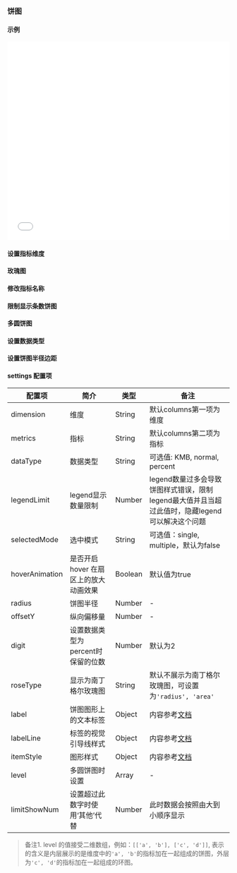 ### 饼图

#### 示例

<iframe width="100%" height="450" src="//jsfiddle.net/vue_echarts/tecfxdg9/13/embedded/result,html,js/?bodyColor=fff" allowfullscreen="allowfullscreen" frameborder="0"></iframe>

#### 设置指标维度

<vuep template="#index-demision"></vuep>

<script v-pre type="text/x-template" id="index-demision">
<template>
  <ve-pie :data="chartData" :settings="chartSettings"></ve-pie>
</template>

<script>
  export default {
    created: function () {
      this.chartData = {
        columns: ['日期', '成本', '利润'],
        rows: [
          { '日期': '1月1号', '成本': 123, '利润': 3 },
          { '日期': '1月2号', '成本': 1223, '利润': 6 },
          { '日期': '1月3号', '成本': 2123, '利润': 90 },
          { '日期': '1月4号', '成本': 4123, '利润': 12 },
          { '日期': '1月5号', '成本': 3123, '利润': 15 },
          { '日期': '1月6号', '成本': 7123, '利润': 20 }
        ]
      }
      this.chartSettings = {
        dimension: '成本',
        metrics: '利润'
      }
    }
  }
</script>
</script>

#### 玫瑰图

<vuep template="#rose-pie"></vuep>

<script v-pre type="text/x-template" id="rose-pie">
<template>
  <ve-pie :data="chartData" :settings="chartSettings"></ve-pie>
</template>

<script>
  export default {
    created: function () {
      this.chartData = {
        columns: ['日期', '成本', '利润'],
        rows: [
          { '日期': '1月1号', '成本': 123, '利润': 3 },
          { '日期': '1月2号', '成本': 1223, '利润': 6 },
          { '日期': '1月3号', '成本': 2123, '利润': 90 },
          { '日期': '1月4号', '成本': 4123, '利润': 12 },
          { '日期': '1月5号', '成本': 3123, '利润': 15 },
          { '日期': '1月6号', '成本': 7123, '利润': 20 }
        ]
      }
      this.chartSettings = {
        roseType: 'radius'
      }
    }
  }
</script>
</script>

#### 修改指标名称

<vuep template="#change-legend-name"></vuep>

<script v-pre type="text/x-template" id="change-legend-name">
<template>
  <ve-pie :data="chartData" :settings="chartSettings"></ve-pie>
</template>

<script>
  export default {
    created: function () {
      this.chartData = {
        columns: ['日期', '成本', '利润'],
        rows: [
          { '日期': '1月1号', '成本': 123, '利润': 3 },
          { '日期': '1月2号', '成本': 1223, '利润': 6 },
          { '日期': '1月3号', '成本': 2123, '利润': 90 },
          { '日期': '1月4号', '成本': 4123, '利润': 12 },
          { '日期': '1月5号', '成本': 3123, '利润': 15 },
          { '日期': '1月6号', '成本': 7123, '利润': 20 }
        ]
      }
      this.chartSettings = {
        limitShowNum: 5,
        legendName: {
          '其他': '别的时间的时候biu~'
        }
      }
    }
  }
</script>
</script>

#### 限制显示条数饼图

<vuep template="#limited-number"></vuep>

<script v-pre type="text/x-template" id="limited-number">
<template>
  <ve-pie :data="chartData" :settings="chartSettings"></ve-pie>
</template>

<script>
  export default {
    created: function () {
      this.chartData = {
        columns: ['日期', '成本', '利润'],
        rows: [
          { '日期': '1月1号', '成本': 123, '利润': 3 },
          { '日期': '1月2号', '成本': 1223, '利润': 6 },
          { '日期': '1月3号', '成本': 2123, '利润': 90 },
          { '日期': '1月4号', '成本': 4123, '利润': 12 },
          { '日期': '1月5号', '成本': 3123, '利润': 15 },
          { '日期': '1月6号', '成本': 7123, '利润': 20 }
        ]
      }
      this.chartSettings = {
        limitShowNum: 5
      }
    }
  }
</script>
</script>

#### 多圆饼图

<vuep template="#mutiple-pie"></vuep>

<script v-pre type="text/x-template" id="mutiple-pie">
<template>
  <ve-pie :data="chartData" :settings="chartSettings"></ve-pie>
</template>

<script>
  export default {
    created: function () {
      this.chartData = {
        columns: ['日期', '成本', '利润'],
        rows: [
          { '日期': '1月1号', '成本': 123, '利润': 3 },
          { '日期': '1月2号', '成本': 1223, '利润': 6 },
          { '日期': '1月3号', '成本': 2123, '利润': 9 },
          { '日期': '1月4号', '成本': 4123, '利润': 12 },
          { '日期': '1月5号', '成本': 3123, '利润': 15 },
          { '日期': '1月6号', '成本': 7123, '利润': 20 },
          { '日期': '1月7号', '成本': 4123, '利润': 20 },
          { '日期': '1月8号', '成本': 1123, '利润': 20 },
          { '日期': '1月9号', '成本': 5223, '利润': 20 },
          { '日期': '1月1号0', '成本': 9123, '利润': 20 },
          { '日期': '1月1号1', '成本': 4123, '利润': 20 }
        ]
      }
      this.chartSettings = {
        level: [
          ['1月1号', '1月2号', '1月3号'],
          ['1月4号', '1月5号']
        ]
      }
    }
  }
</script>
</script>

#### 设置数据类型

<vuep template="#data-type"></vuep>

<script v-pre type="text/x-template" id="data-type">
<template>
  <ve-pie :data="chartData" :settings="chartSettings"></ve-pie>
</template>

<script>
  export default {
    created: function () {
      this.chartData = {
        columns: ['日期', '利润'],
        rows: [
          { '日期': '1月1号', '成本': 123, '利润': 0.01 },
          { '日期': '1月2号', '成本': 1223, '利润': 0.02 },
          { '日期': '1月3号', '成本': 2123, '利润': 0.03 },
          { '日期': '1月4号', '成本': 4123, '利润': 0.04 },
          { '日期': '1月5号', '成本': 3123, '利润': 0.05 },
          { '日期': '1月6号', '成本': 7123, '利润': 0.06 }
        ]
      }
      this.chartSettings = {
        dataType: 'percent'
      }
    }
  }
</script>
</script>

#### 设置饼图半径边距

<vuep template="#pie-style"></vuep>

<script v-pre type="text/x-template" id="pie-style">
<template>
  <ve-pie :data="chartData" :settings="chartSettings"></ve-pie>
</template>

<script>
  export default {
    created: function () {
      this.chartData = {
        columns: ['日期', '成本', '利润'],
        rows: [
          { '日期': '1月1号', '成本': 123, '利润': 0.1 },
          { '日期': '1月2号', '成本': 1223, '利润': 0.2 },
          { '日期': '1月3号', '成本': 2123, '利润': 0.3 },
          { '日期': '1月4号', '成本': 4123, '利润': 0.4 },
          { '日期': '1月5号', '成本': 3123, '利润': 0.5 },
          { '日期': '1月6号', '成本': 7123, '利润': 0.6 }
        ]
      }
      this.chartSettings = {
        radius: 10,
        offsetY: 300
      }
    }
  }
</script>
</script>

#### settings 配置项

| 配置项 | 简介 | 类型 | 备注 |
| --- | --- | --- | --- |
| dimension | 维度 | String | 默认columns第一项为维度 |
| metrics | 指标 | String | 默认columns第二项为指标 |
| dataType | 数据类型 | String | 可选值: KMB, normal, percent |
| legendLimit | legend显示数量限制 | Number | legend数量过多会导致饼图样式错误，限制legend最大值并且当超过此值时，隐藏legend可以解决这个问题 |
| selectedMode | 	选中模式 | String | 可选值：single, multiple，默认为false |
| hoverAnimation | 是否开启 hover 在扇区上的放大动画效果 | Boolean | 默认值为true |
| radius | 饼图半径 | Number | - |
| offsetY | 	纵向偏移量 | Number | - |
| digit | 设置数据类型为percent时保留的位数 | Number | 默认为2 |
| roseType | 显示为南丁格尔玫瑰图 | String | 默认不展示为南丁格尔玫瑰图，可设置为`'radius', 'area'` |
| label | 饼图图形上的文本标签 | Object | 内容参考[文档](http://echarts.baidu.com/option.html#series-pie.label) |
| labelLine | 标签的视觉引导线样式 | Object | 内容参考[文档](http://echarts.baidu.com/option.html#series-pie.labelLine) |
| itemStyle | 图形样式 | Object | 内容参考[文档](http://echarts.baidu.com/option.html#series-pie.itemStyle)  |
| level | 多圆饼图时设置 | Array | - |
| limitShowNum | 设置超过此数字时使用‘其他’代替 | Number | 此时数据会按照由大到小顺序显示 |

> 备注1. level 的值接受二维数组，例如：`[['a', 'b'], ['c', 'd']]`, 表示的含义是内层展示的是维度中的`'a', 'b'`的指标加在一起组成的饼图，外层为`'c', 'd'`的指标加在一起组成的环图。
